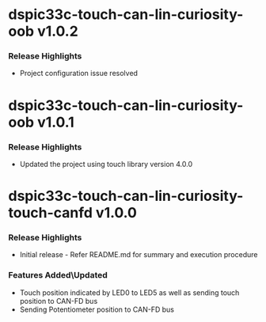 # dspic33c-touch-can-lin-curiosity-oob v1.0.2

### Release Highlights

- Project configuration issue resolved

# dspic33c-touch-can-lin-curiosity-oob v1.0.1

### Release Highlights

- Updated the project using touch library version 4.0.0

# dspic33c-touch-can-lin-curiosity-touch-canfd v1.0.0

### Release Highlights

- Initial release - Refer README.md for summary and execution procedure

### Features Added\Updated

- Touch position indicated by LED0 to LED5 as well as sending touch position to CAN-FD bus
- Sending Potentiometer position to CAN-FD bus

